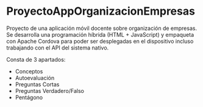 # ProyectoAppOrganizacionEmpresas
Proyecto de una aplicación móvil docente sobre organización de empresas. Se desarrolla una programación híbrida (HTML + JavaScript) y empaqueta con Apache Cordova para poder ser desplegadas en el dispositivo incluso trabajando con el API del sistema nativo.

Consta de 3 apartados:
 - Conceptos
 - Autoevaluación
  - Preguntas Cortas
  - Preguntas Verdadero/Falso
 - Pentágono
 
